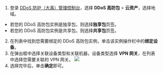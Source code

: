 1. 登录 [DDoS 防护（大禹）管理控制台](https://console.cloud.tencent.com/dayu/overview)，选择 **DDoS 高防包** > **云资产**，选择地域。
 - 若您的 DDoS 高防包实例是独享包，则选择**独享包**页签。
 - 若您的 DDoS 高防包实例是共享包，则选择**共享包**页签。
2. 在列表中找到您需要绑定的 DDoS 高防包实例，单击该实例操作栏中的**绑定设备**。
3. 在弹出框中选择关联设备类型和关联机器，设备类型选择 **VPN 网关**，在列表中选择您需要关联的 VPN 网关。
 ![](https://main.qcloudimg.com/raw/14716c416db81ecdfee9511fd6bee6d9.png)
4. 选择完毕后，单击**确定**即可。
